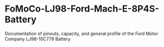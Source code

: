 # FoMoCo-LJ98-Ford-Mach-E-8P4S-Battery
Documentation of pinouts, capacity, and general profile of the Ford Motor Company LJ98-10C779 Battery
